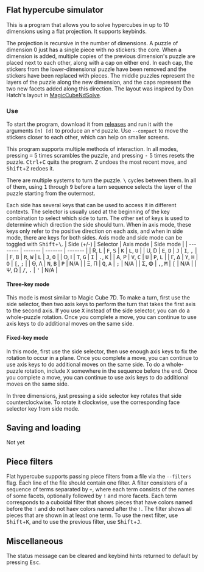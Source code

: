 ## Flat hypercube simulator

This is a program that allows you to solve hypercubes in up to 10 dimensions using a flat projection. It supports keybinds.

The projection is recursive in the number of dimensions. A puzzle of dimension 0 just has a single piece with no stickers: the core. When a dimension is added, multiple copies of the previous dimension's puzzle are placed next to each other, along with a cap on either end. In each cap, the stickers from the lower-dimensional puzzle have been removed and the stickers have been replaced with pieces. The middle puzzles represent the layers of the puzzle along the new dimension, and the caps represent the two new facets added along this direction. The layout was inspired by Don Hatch's layout in [MagicCubeNdSolve](http://www.plunk.org/~hatch/MagicCubeNdSolve/).

### Use

To start the program, download it from [releases](https://github.com/milojacquet/flat-hypercube/releases/latest) and run it with the arguments `[n] [d]` to produce an `n^d` puzzle. Use `--compact` to move the stickers closer to each other, which can help on smaller screens.

This program supports multiple methods of interaction. In all modes, pressing <kbd>=</kbd> 5 times scrambles the puzzle, and pressing <kbd>-</kbd> 5 times resets the puzzle. <kbd>Ctrl</kbd>+<kbd>C</kbd> quits the program. <kbd>Z</kbd> undoes the most recent move, and <kbd>Shift</kbd>+<kbd>Z</kbd> redoes it. 

There are multiple systems to turn the puzzle. <kbd>\\</kbd> cycles between them. In all of them, using <kbd>1</kbd> through <kbd>9</kbd> before a turn sequence selects the layer of the puzzle starting from the outermost.

Each side has several keys that can be used to access it in different contexts. The selector is usually used at the beginning of the key combination to select which side to turn. The other set of keys is used to determine which direction the side should turn. When in axis mode, these keys only refer to the positive direction on each axis, and when in side mode, there are keys for both sides. Axis mode and side mode can be toggled with <kbd>Shift</kbd>+<kbd>\\</kbd>. 
| Side (+/-) | Selector | Axis mode | Side mode |
| -------- | ------- | ------- | ------- |
| R, L | <kbd>F</kbd>, <kbd>S</kbd> | <kbd>K</kbd> | <kbd>L</kbd>, <kbd>U</kbd> |
| U, D | <kbd>E</kbd>, <kbd>D</kbd> | <kbd>J</kbd> | <kbd>I</kbd>, <kbd>,</kbd> |
| F, B | <kbd>R</kbd>, <kbd>W</kbd> | <kbd>L</kbd> | <kbd>J</kbd>, <kbd>O</kbd> |
| O, I | <kbd>T</kbd>, <kbd>G</kbd> | <kbd>I</kbd> | <kbd>.</kbd>, <kbd>K</kbd> |
| A, P | <kbd>V</kbd>, <kbd>C</kbd> | <kbd>U</kbd> | <kbd>P</kbd>, <kbd>L</kbd> |
| Γ, Δ | <kbd>Y</kbd>, <kbd>H</kbd> | <kbd>O</kbd> | <kbd>[</kbd>, <kbd>;</kbd> |
| Θ, Λ | <kbd>N</kbd>, <kbd>B</kbd> | <kbd>P</kbd> | N/A |
| Ξ, Π | <kbd>Q</kbd>, <kbd>A</kbd> | <kbd>;</kbd> | N/A |
| Σ, Φ | <kbd>,</kbd>, <kbd>M</kbd> | <kbd>[</kbd> | N/A |
| Ψ, Ω | <kbd>/</kbd>, <kbd>.</kbd> | <kbd>'</kbd> | N/A |

#### Three-key mode

This mode is most similar to Magic Cube 7D. To make a turn, first use the side selector, then two axis keys to perform the turn that takes the first axis to the second axis. If you use <kbd>X</kbd> instead of the side selector, you can do a whole-puzzle rotation. Once you complete a move, you can continue to use axis keys to do additional moves on the same side.

#### Fixed-key mode

In this mode, first use the side selector, then use enough axis keys to fix the rotation to occur in a plane. Once you complete a move, you can continue to use axis keys to do additional moves on the same side. To do a whole-puzzle rotation, include <kbd>X</kbd> somewhere in the sequence before the end. Once you complete a move, you can continue to use axis keys to do additional moves on the same side.

In three dimensions, just pressing a side selector key rotates that side counterclockwise. To rotate it clockwise, use the corresponding face selector key from side mode.

## Saving and loading

Not yet

## Piece filters

Flat hypercube supports passing piece filters from a file via the `--filters` flag. Each line of the file should contain one filter. A filter consisters of a sequence of terms separated by `+`, where each term consists of the names of some facets, optionally followed by `!` and more facets. Each term corresponds to a cuboidal filter that shows pieces that have colors named before the `!` and do not haev colors named after the `!`. The filter shows all pieces that are shown in at least one term. To use the next filter, use <kbd>Shift</kbd>+<kbd>K</kbd>, and to use the previous filter, use <kbd>Shift</kbd>+<kbd>J</kbd>.

## Miscellaneous

The status message can be cleared and keybind hints returned to default by pressing <kbd>Esc</kbd>. 
